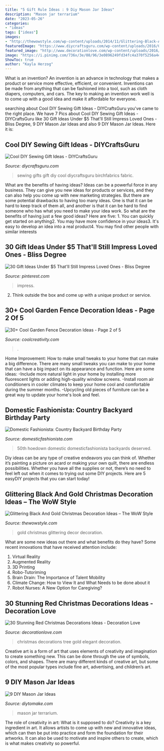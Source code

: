 ```yaml
---
title: "5 Gift Rule Ideas : 9 Diy Mason Jar Ideas"
description: "Mason jar terrarium"
date: "2023-05-26"
categories:
- "ideas"
tags: ["ideas"]
images:
- "http://thewowstyle.com/wp-content/uploads/2014/11/Glittering-Black-And-Gold-Christmas-Decor-ideas-22.jpg"
featuredImage: "https://www.diycraftsguru.com/wp-content/uploads/2016/03/06-sewing-gifts-featured-image.jpg"
featured_image: "http://www.decorationlove.com/wp-content/uploads/2016/09/Elegant-Red-and-Gold-Christmas-Tree.jpg"
image: "https://i.pinimg.com/736x/3e/08/96/3e0896249fd34fc4a370f5256a4e2a2b.jpg"
ShowToc: true
author: "Kayla Herzog"
---
```



What is an invention?
An invention is an advance in technology that makes a product or service more effective, efficient, or convenient. Inventions can be made from anything that can be fashioned into a tool, such as cloth diapers, computers, and cars. The key to making an invention work well is to come up with a good idea and make it affordable for everyone.

	

		
searching about Cool DIY Sewing Gift Ideas - DIYCraftsGuru you've came to the right place. We have 7 Pics about Cool DIY Sewing Gift Ideas - DIYCraftsGuru like 30 Gift Ideas Under $5 That&#039;ll Still Impress Loved Ones - Bliss Degree, 9 DIY Mason Jar Ideas and also 9 DIY Mason Jar Ideas. Here it is:
		
    
## Cool DIY Sewing Gift Ideas - DIYCraftsGuru

<img loading=lazy src="https://www.diycraftsguru.com/wp-content/uploads/2016/03/06-sewing-gifts-featured-image.jpg" onerror="this.onerror=null;this.src='https://tse1.mm.bing.net/th?id=OIP.ZJ-OvAdf36MsbKNBsQX4uwHaLH&amp;pid=15.1';" alt="Cool DIY Sewing Gift Ideas - DIYCraftsGuru">

_Source: diycraftsguru.com_

>sewing gifts gift diy cool diycraftsguru birchfabrics fabric. 

	

What are the benefits of having ideas?
Ideas can be a powerful force in any business. They can give you new ideas for products or services, and they can also help you come up with new marketing strategies. But there are some potential drawbacks to having too many ideas. One is that it can be hard to keep track of them all, and another is that it can be hard to find someone who has what you need to make your idea work. So what are the benefits of having just a few good ideas? Here are five: 1. You can quickly get started on anything2. You may have more confidence in your ideas3. It's easy to develop an idea into a real product4. You may find other people with similar interests
    
## 30 Gift Ideas Under $5 That&#039;ll Still Impress Loved Ones - Bliss Degree

<img loading=lazy src="https://i.pinimg.com/736x/3e/08/96/3e0896249fd34fc4a370f5256a4e2a2b.jpg" onerror="this.onerror=null;this.src='https://tse2.mm.bing.net/th?id=OIP.osSH-4MNHwfdx4LutdcFFwHaNJ&amp;pid=15.1';" alt="30 Gift Ideas Under $5 That&#039;ll Still Impress Loved Ones - Bliss Degree">

_Source: pinterest.com_

>impress. 

	

2. Think outside the box and come up with a unique product or service.

    
## 30+ Cool Garden Fence Decoration Ideas - Page 2 Of 5

<img loading=lazy src="https://coolcreativity.com/wp-content/uploads/2016/06/Wheel-Cover-Fence-Flowers.jpg" onerror="this.onerror=null;this.src='https://tse4.mm.bing.net/th?id=OIP.bkbtUYOv1m6INudJ-P4AdAHaJ4&amp;pid=15.1';" alt="30+ Cool Garden Fence Decoration Ideas - Page 2 of 5">

_Source: coolcreativity.com_

>. 

	

Home Improvement: How to make small tweaks to your home that can make a big difference.
There are many small tweaks you can make to your home that can have a big impact on its appearance and function. Here are some ideas: 
-Include more natural light in your home by installing more fluorescent lights or adding high-quality window screens. 
-Install room air conditioners in cooler climates to keep your home cool and comfortable during the summer months. 
-Upcycling old pieces of furniture can be a great way to update your home's look and feel.

    
## Domestic Fashionista: Country Backyard Birthday Party

<img loading=lazy src="https://2.bp.blogspot.com/-az1vAIEr9tQ/Tl2Dx-TkHTI/AAAAAAAAI8I/PmGF5PrOJFY/s1600/country+bday-99.jpg" onerror="this.onerror=null;this.src='https://tse4.mm.bing.net/th?id=OIP.vqd8bva7xpD5jmphFOh6vQHaLE&amp;pid=15.1';" alt="Domestic Fashionista: Country Backyard Birthday Party">

_Source: domesticfashionista.com_

>50th hoedown domestic domesticfashionista backyards deserved. 

	

Diy ideas can be any type of creative endeavors you can think of. Whether it’s painting a picture on acard or making your own quilt, there are endless possibilities. Whether you have all the supplies or not, there’s no need to feel left out when it comes to trying out some DIY projects. Here are 5 easyDIY projects that you can start today!

    
## Glittering Black And Gold Christmas Decoration Ideas – The WoW Style

<img loading=lazy src="http://thewowstyle.com/wp-content/uploads/2014/11/Glittering-Black-And-Gold-Christmas-Decor-ideas-22.jpg" onerror="this.onerror=null;this.src='https://tse3.mm.bing.net/th?id=OIP.OU_QjBSZzGK2rwgi5i4_EgHaK7&amp;pid=15.1';" alt="Glittering Black And Gold Christmas Decoration Ideas – The WoW Style">

_Source: thewowstyle.com_

>gold christmas glittering decor decoration. 

	

What are some new ideas out there and what benefits do they have?
Some recent innovations that have received attention include: 
1. Virtual Reality 
2. Augmented Reality 
3. 3D Printing 
4. Robo-Tutoriming 
5. Brain Drain: The Importance of Talent Mobility 
6. Climate Change: How to View It and What Needs to be done about it 
7. Robot Nurses: A New Option for Caregiving?

    
## 30 Stunning Red Christmas Decorations Ideas - Decoration Love

<img loading=lazy src="http://www.decorationlove.com/wp-content/uploads/2016/09/Elegant-Red-and-Gold-Christmas-Tree.jpg" onerror="this.onerror=null;this.src='https://tse1.mm.bing.net/th?id=OIP.Y-SSRlfN8gvD94pUHKwYZgHaLH&amp;pid=15.1';" alt="30 Stunning Red Christmas Decorations Ideas - Decoration Love">

_Source: decorationlove.com_

>christmas decorations tree gold elegant decoration. 

	

Creative art is a form of art that uses elements of creativity and imagination to create something new. This can be done through the use of symbols, colors, and shapes. There are many different kinds of creative art, but some of the most popular types include fine art, advertising, and children’s art.

    
## 9 DIY Mason Jar Ideas

<img loading=lazy src="https://www.diytomake.com/wp-content/uploads/2016/01/mason-jar-terrarium-vertical.jpg" onerror="this.onerror=null;this.src='https://tse3.mm.bing.net/th?id=OIP.iQLP1RxVe3zxjcqnCjT0_wHaKX&amp;pid=15.1';" alt="9 DIY Mason Jar Ideas">

_Source: diytomake.com_

>mason jar terrarium. 

	

The role of creativity in art: What is it supposed to do?
Creativity is a key ingredient in art. It allows artists to come up with new and innovative ideas, which can then be put into practice and form the foundation for their artworks. It can also be used to motivate and inspire others to create, which is what makes creativity so powerful.

